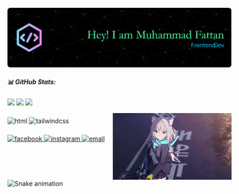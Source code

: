 ![Muhammad Fattan](github-header-image.png)



##### 📊 GitHub Stats:
![](https://github-readme-stats.vercel.app/api?username=MuhammadFattan&theme=aura&hide_border=false&include_all_commits=true&count_private=true)
![](https://nirzak-streak-stats.vercel.app/?user=MuhammadFattan&theme=aura&hide_border=false)
![](https://github-readme-stats.vercel.app/api/top-langs/?username=MuhammadFattan&theme=aura&hide_border=false&include_all_commits=true&count_private=true&layout=compact)

<img align="right" height="150" src="Girl Manga GIF.gif"  />

###

<div align="left">
  <img src="https://img.shields.io/badge/html5-%23E34F26.svg?style=flat&logo=html5&logoColor=white" height="35" alt="html"  />
  <img src="https://img.shields.io/badge/tailwindcss-%2338B2AC.svg?style=flat&logo=tailwind-css&logoColor=white" height="35" alt="tailwindcss"  />
</div>

###

<div align="left">
  <a href="https://www.facebook.com/muhammad.fattan.809973">
    <img src="https://img.shields.io/badge/Facebook-%231877F2.svg?logo=Facebook&logoColor=white" height="30" alt="facebook"  />
  </a>
  
  <a href="https://instagram.com/fxttanar2209_">
    <img src="https://img.shields.io/badge/Instagram-%23E4405F.svg?logo=Instagram&logoColor=white" height="30" alt="instagram"  />
  </a>
  
  <a href="mailto:fattanar84@gmail.com">
    <img src="https://img.shields.io/badge/Email-D14836?logo=gmail&logoColor=white" height="30" alt="email"  />
  </a>
</div>

###

<br clear="both">

<img src="https://raw.githubusercontent.com/maurodesouza/maurodesouza/output/snake.svg" alt="Snake animation" />

###
